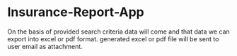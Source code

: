 # Insurance-Report-App
On the basis of provided search criteria data will come and that data we can export into excel or pdf format. generated excel or pdf file will be sent to user email as attachment.
